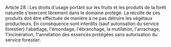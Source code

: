 Article 28 : Les droits d'usage portant sur les fruits et les
produits de la forêt naturelle s'exercent librement dans le domaine
protégé. La récolte de ces produits doit être effectuée de manière à ne
pas dé­truire les végétaux producteurs.
En conséquence sont interdits (sauf autorisation du service forestier)
l'abattage, l'émondage, l'ébranchage, la mutilation, l'arrachage,
1'incinération, 1'annélation des essences protégées sans autorisation
du service forestier.
